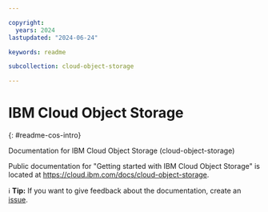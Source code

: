 ```yaml
---

copyright:
  years: 2024
lastupdated: "2024-06-24"

keywords: readme

subcollection: cloud-object-storage

---
```


# IBM Cloud Object Storage
{: #readme-cos-intro}

Documentation for IBM Cloud Object Storage (cloud-object-storage)



Public documentation for "Getting started with IBM Cloud Object Storage" is located at https://cloud.ibm.com/docs/cloud-object-storage.

:information_source: **Tip:** If you want to give feedback about the documentation, create an [issue](https://github.com/ibm-cloud-docs/cloud-object-storage).

